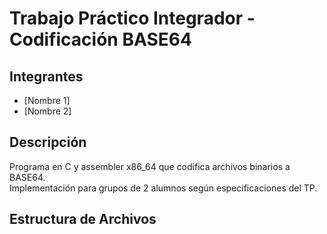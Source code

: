 # Trabajo Práctico Integrador - Codificación BASE64

## Integrantes
- [Nombre 1]
- [Nombre 2]

## Descripción
Programa en C y assembler x86_64 que codifica archivos binarios a BASE64.  
Implementación para grupos de 2 alumnos según especificaciones del TP.

## Estructura de Archivos
